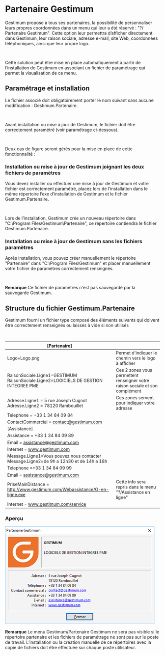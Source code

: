 # Partenaire Gestimum

Gestimum propose à tous ses partenaires, la possibilité de personnaliser 
 leurs propres coordonnées dans un menu qui leur a été réservé : "?/ 
 Partenaire Gestimum". Cette option leur permettra d’afficher directement 
 dans Gestimum, leur raison sociale, adresse e-mail, site Web, coordonnées 
 téléphoniques, ainsi que leur propre logo.


 


Cette solution peut être mise en place automatiquement à partir de l’installation 
 de Gestimum en associant un fichier de paramétrage qui permet la visualisation 
 de ce menu.


## Paramétrage et installation


Le fichier associé doit obligatoirement porter 
 le nom suivant sans aucune modification : Gestimum.Partenaire.


 


Avant installation ou mise à jour de Gestimum, 
 le fichier doit être correctement paramétré (voir paramétrage ci-dessous).


 


Deux cas de figure seront gérés pour la mise en place de cette fonctionnalité :


### Installation ou mise à jour de Gestimum joignant les deux fichiers de paramètres


Vous devez installer ou effectuer une mise à jour de Gestimum et votre 
 fichier est correctement paramétré, placez lors de l’installation dans 
 le même répertoire l’exe d’installation de Gestimum et le fichier Gestimum.Partenaire.


 


Lors de l’installation, Gestimum crée un nouveau répertoire dans "C:\Program 
 Files\Gestimum\Partenaire", ce répertoire contiendra le fichier Gestimum.Partenaire.


### Installation ou mise à jour de Gestimum sans les fichiers paramètres


Après installation, vous pouvez créer manuellement le répertoire "Partenaire" 
 dans "C:\Program Files\Gestimum\" et placer manuellement votre 
 fichier de paramètres correctement renseignés.


 


**Remarque** Ce fichier de paramètres n'est pas sauvegardé par la sauvegarde Gestimum.


## Structure du fichier Gestimum.Partenaire


Gestimum fourni un fichier type composé des éléments suivants qui doivent 
 être correctement renseignés ou laissés à vide si non utilisés


 

| [Partenaire] |   |
|--------------|---------------------------------------------|
| Logo=Logo.png | Permet d'indiquer le chemin vers le logo à afficher |
| RaisonSociale.Ligne1=GESTIMUM RaisonSociale.Ligne2=LOGICIELS DE GESTION INTEGREE PME | Ces 2 zones vous permettent renseigner votre raison sociale et son complément |
| Adresse.Ligne1 = 5 rue Joseph Cugnot Adresse.Ligne2 = 78120 Rambouillet | Ces zones servent pour indiquer votre adresse |
| Telephone = +33 1 34 84 09 84 |   |
| ContactCommercial = contact@gestimum.com |   |
| [Assistance] |   |
| Assistance = +33 1 34 84 09 89 |   |
| Email = assistance@gestimum.com |   |
| Internet = www.gestimum.com |   |
| Message.Ligne1=Vous pouvez nous contacter Message.Ligne2=de 9h a 12h30 et de 14h a 18h |   |
| Telephone =+33 1 34 84 09 99 |   |
| Email = assistance@gestimum.com |   |
| PriseMainDistance = http://www.gestimum.com/Webassistance/G-en-ligne.exe | Cette info sera repris dans le menu "?/Assistance en ligne" |
| Internet = www.gestimum.com/service |   |


### Aperçu


![](../assets/images/3/Partenaire.png)

**Remarque**
Le menu Gestimum/Partenaire Gestimum ne sera pas visible si le répertoire partenaire et les fichiers de paramétrage ne sont pas sur le poste de travail.
L’installation ou la création manuelle de ce répertoires avec la copie de fichiers doit être effectuée sur chaque poste utilisateur.


